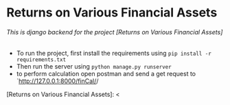 # Returns on Various Financial Assets

###### This is django backend for the project [Returns on Various Financial Assets]
- To run the project, first install the requirements using `pip install -r requirements.txt`
- Then run the server using `python manage.py runserver`
- to perform calculation open postman and send a get request to `http://127.0.0.1:8000/finCal/<amount>/<years>



[Returns on Various Financial Assets]: <
